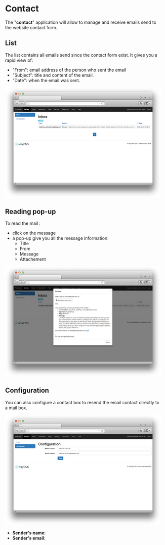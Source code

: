 # Contact

The "**contact**" application will allow to manage and receive emails send to the website contact form.

## List

The list contains all emails send since the contact form exist.
It gives you a rapid view of: 

* "From": email address of the person who sent the email
* "Subject": title and content of the email.
* "Date": when the email was sent.

![](contact-01.jpg)
## Reading pop-up

To read the mail :

* click on the message 
* a pop-up give you all the message information:
  * Title
  * From 
  * Message
  * Attachement 

![](contact-02.jpg)
## Configuration 

You can also configure a contact box to resend the email contact directly to a mail box.

![](contact-03.jpg)

* **Sender's name**:
* **Sender's email**:
